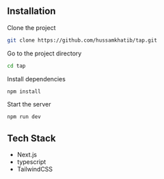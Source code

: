 ## Installation

Clone the project

```bash
git clone https://github.com/hussamkhatib/tap.git
```

Go to the project directory

```bash
cd tap
```

Install dependencies

```bash
npm install
```

Start the server

```bash
npm run dev
```

## Tech Stack

- Next.js
- typescript
- TailwindCSS
